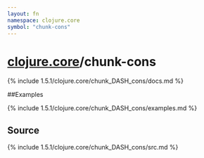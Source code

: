 ```yaml
---
layout: fn
namespace: clojure.core
symbol: "chunk-cons"
---
```


# [clojure.core](../)/chunk-cons

{% include 1.5.1/clojure.core/chunk_DASH_cons/docs.md %}

##Examples

{% include 1.5.1/clojure.core/chunk_DASH_cons/examples.md %}
## Source
{% include 1.5.1/clojure.core/chunk_DASH_cons/src.md %}

